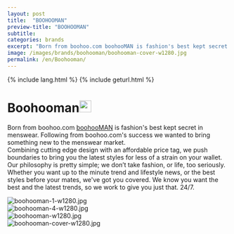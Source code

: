```yaml
---
layout: post
title:  "BOOHOOMAN"
preview-title: "BOOHOOMAN"
subtitle:
categories: brands
excerpt: "Born from boohoo.com boohooMAN is fashion's best kept secret in menswear. Following from boohoo.com's success we wanted to bring something new to the menswear market" 
image: /images/brands/boohooman/boohooman-cover-w1280.jpg
permalink: /en/Boohooman/
---
```

{% include lang.html %}
{% include geturl.html %}
<div class="dark-grey-bg">
    <div class="container">
        <div class="row">
            <div class="col section ft-white ft-300">
                <h1 class="white-color">Boohooman<img class="space" src="{{ '/assets/images/aquarius.png' | prepend: SourceUrl }}" width="27"></h1>
                <p>Born from boohoo.com <a class="red ft-400" href="https://instagram.com/boohoomanofficial?utm_source=ig_profile_share&igshid=1vtpmo51igljl/" target="_blank">boohooMAN</a> is fashion's best kept secret in menswear. Following from boohoo.com's success we wanted to bring something new to the menswear market.<br>
                Combining cutting edge design with an affordable price tag, we push boundaries to bring you the latest styles for less of a strain on your wallet.<br>
                Our philosophy is pretty simple; we don’t take fashion, or life, too seriously. Whether you want up to the minute trend and lifestyle news, or the best styles before your mates, we've got you covered. We know you want the best and the latest trends, so we work to give you just that. 24/7.<br></p>  
            </div>
        </div>
    </div>
    <div class="post-gallery">
        <div class="container">
            <div class="row">
                <div class="col">
                    <img src="{{ '/images/brands/boohooman/boohooman-1-w1280.jpg' | prepend: SourceUrl }}" alt="boohooman-1-w1280.jpg">
                </div>
            </div>
            <div class="row">
                <div class="col-md-6">
                    <img src="{{ '/images/brands/boohooman/boohooman-4-w1280.jpg' | prepend: SourceUrl }}" alt="boohooman-4-w1280.jpg">
                </div>
                <div class="col-md-6">
                    <img src="{{ '/images/brands/boohooman/boohooman-w1280.jpg' | prepend: SourceUrl }}" alt="boohooman-w1280.jpg">
                </div>
            </div>
            <div class="row">
                <div class="col">
                    <img src="{{ '/images/brands/boohooman/boohooman-cover-w1280.jpg' | prepend: SourceUrl }}" alt="boohooman-cover-w1280.jpg">
                </div>
            </div>
        </div>
    </div>
</div>